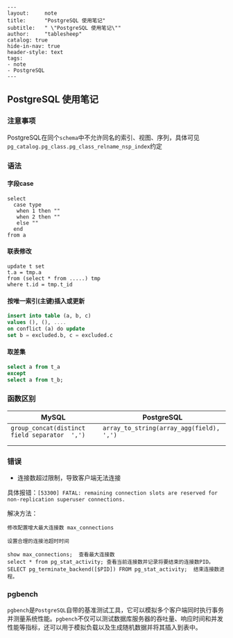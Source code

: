 ```
---
layout:     note
title:      "PostgreSQL 使用笔记"
subtitle:   " \"PostgreSQL 使用笔记\""
author:     "tablesheep"
catalog: true
hide-in-nav: true
header-style: text
tags:
- note
- PostgreSQL
---
```



## PostgreSQL 使用笔记

### 注意事项

PostgreSQL在同个`schema`中不允许同名的索引、视图、序列，具体可见`pg_catalog.pg_class.pg_class_relname_nsp_index`约定



### 语法

#### 字段case

```
select 
  case type
   when 1 then ""
   when 2 then ""
   else ""
  end
from a
```



#### 联表修改

```
update t set
t.a = tmp.a
from (select * from .....) tmp
where t.id = tmp.t_id
```



#### 按唯一索引(主键)插入或更新

```sql
insert into table (a, b, c)
values (), (), ....
on conflict (a) do update
set b = excluded.b, c = excluded.c
```



#### 取差集

```sql
select a from t_a 
except
select a from t_b;
```





### 函数区别

| MySQL                                         | PostgreSQL                               |
| --------------------------------------------- | ---------------------------------------- |
| `group_concat(distinct field separator  ',')` | `array_to_string(array_agg(field), ',')` |
|                                               |                                          |
|                                               |                                          |





### 错误

- 连接数超过限制，导致客户端无法连接

具体报错：`[53300] FATAL: remaining connection slots are reserved for non-replication superuser connections.  `   

解决方法：

```
修改配置增大最大连接数 max_connections
```

```
设置合理的连接池超时时间
```

```
show max_connections;  查看最大连接数
select * from pg_stat_activity; 查看当前连接数并记录将要结束的连接数PID。
SELECT pg_terminate_backend([$PID]) FROM pg_stat_activity;  结束连接数进程。
```





### pgbench

`pgbench`是`PostgreSQL`自带的基准测试工具，它可以模拟多个客户端同时执行事务并测量系统性能。`pgbench`不仅可以测试数据库服务器的吞吐量、响应时间和并发性能等指标，还可以用于模拟负载以及生成随机数据并将其插入到表中。
